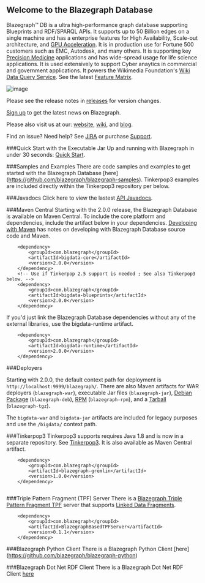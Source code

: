 ## Welcome to the Blazegraph Database
Blazegraph™ DB is a ultra high-performance graph database supporting Blueprints and RDF/SPARQL APIs. It supports up to 50 Billion edges on a single machine and has a enterprise features for High Availability, Scale-out architecture, and [GPU Acceleration](https://www.blazegraph.com/product/gpu-accelerated/). It is in production use for Fortune 500 customers such as EMC, Autodesk, and many others.  It is supporting key [Precision Medicine](http://www.syapse.com) applications and has wide-spread usage for life science applications.  It is used extensively to support Cyber anaytics in commercial and government applications.  It powers the Wikimedia Foundation's [Wiki Data Query Service](https://query.wikidata.org/).  See the latest [Feature Matrix](http://www.blazegraph.com/product/).

![image](http://blog.blazegraph.com/wp-content/uploads/2015/07/blazegraph_by_systap_favicon.png)

Please see the release notes in [releases](bigdata/src/releases) for version changes.

[Sign up](http://eepurl.com/VLpUj) to get the latest news on Blazegraph.

Please also visit us at our: [website](https://www.blazegraph.com), [wiki](https://wiki.blazegraph.com), and [blog](https://blog.blazegraph.com/).

Find an issue?   Need help?  See [JIRA](https://jira.blazegraph.com) or purchase [Support](https://www.blazegraph.com/buy).

###Quick Start with the Executable Jar
Up and running with Blazegraph in under 30 seconds:  [Quick Start](https://wiki.blazegraph.com/wiki/index.php/Quick_Start).

###Samples and Examples
There are code samples and examples to get started with the Blazegraph Database [here] (https://github.com/blazegraph/blazegraph-samples).  Tinkerpop3 examples are included directly within the Tinkerpop3 repository per below.

###Javadocs
Click here to view the lastest [API Javadocs](https://blazegraph.github.io/database/apidocs/index.html).

###Maven Central
Starting with the 2.0.0 release, the Blazegraph Database is available on Maven Central.  To include the core platform and dependencies, include the artifact below in your dependencies.   [Developing with Maven](https://wiki.blazegraph.com/wiki/index.php/MavenNotes) has notes on developing with Blazegraph Database source code and Maven.

```
    <dependency>
        <groupId>com.blazegraph</groupId>
        <artifactId>bigdata-core</artifactId>
        <version>2.0.0</version>
    </dependency>
    <!-- Use if Tinkerpop 2.5 support is needed ; See also Tinkerpop3 below. -->
    <dependency>
        <groupId>com.blazegraph</groupId>
        <artifactId>bigdata-blueprints</artifactId>
        <version>2.0.0</version>
    </dependency>
```

If you'd just link the Blazegraph Database dependencies without any of the external libraries, use the bigdata-runtime artifact.

```
    <dependency>
        <groupId>com.blazegraph</groupId>
        <artifactId>bigdata-runtime</artifactId>
        <version>2.0.0</version>
    </dependency>
```

###Deployers

Starting with 2.0.0, the default context path for deployment is `http://localhost:9999/blazegraph/`.  There are also Maven artifacts for WAR deployers (`blazegraph-war`), executable Jar files (`blazegraph-jar`), [Debian Package](blazegraph-deb/) (`blazegraph-deb`), [RPM](blazegraph-rpm/) (`blazegraph-rpm`), and a [Tarball](blazegraph-tgz/) (`blazegraph-tgz`).

The `bigdata-war` and `bigdata-jar` artifacts are included for legacy purposes and use the `/bigdata/` context path.

###Tinkerpop3
Tinkerpop3 supports requires Java 1.8 and is now in a separate repository.  See [Tinkerpop3](https://github.com/blazegraph/tinkerpop3).  It is also available as Maven Central artifact.

```
    <dependency>
        <groupId>com.blazegraph</groupId>
        <artifactId>blazegraph-gremlin</artifactId>
        <version>1.0.0</version>
    </dependency>
    
```

###Triple Pattern Fragment (TPF) Server
There is a [Blazegraph Triple Pattern Fragment TPF](https://github.com/blazegraph/BlazegraphBasedTPFServer) server that supports [Linked Data Fragments](http://linkeddatafragments.org/).

```
    <dependency>
        <groupId>com.blazegraph</groupId>
        <artifactId>BlazegraphBasedTPFServer</artifactId>
        <version>0.1.1</version>
    </dependency>
```    

###Blazegraph Python Client
There is a Blazegraph Python Client [here] (https://github.com/blazegraph/blazegraph-python)

###Blazegraph Dot Net RDF Client
There is a Blazegraph Dot Net RDF Client [here](https://github.com/blazegraph/blazegraph-dotnetrdf)
